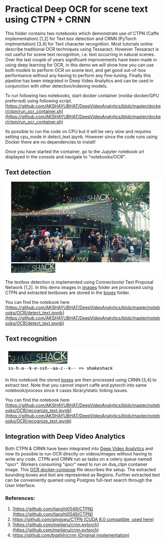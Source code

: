 # Practical Deep OCR for scene text using CTPN + CRNN

This folder contains two notebooks which demonstrate use of CTPN (Caffe implementation) [1,2] for
Text box detection and CRNN (PyTorch implmentation) [3,4] for Text character recognition. Most tutorials
online describe traditional OCR techniques using Tessaract. However Tessaract is not useful for scene text recognition, 
i.e. text occurring in natural scenes. Over the last couple of years significant improvements have been made in using 
deep learning for OCR, in this demo we will show how you can use both models to perform OCR on scene text, and get good
out-of-box performance without any having to perform any fine-tuning. Finally this pipeline has been integrated in 
Deep Video Analytics and can be used in conjunction with other detection/indexing models.

To run following two notebooks, start docker container (nvidia-docker/GPU preferred) using following script.
[https://github.com/AKSHAYUBHAT/DeepVideoAnalytics/blob/master/docker/ctpn/run_ocr_container.sh](https://github.com/AKSHAYUBHAT/DeepVideoAnalytics/blob/master/docker/ctpn/run_ocr_container.sh)

Its possible to run the code on CPU but it will be very slow and requires setting cpu_mode in detect_text.ipynb. However
since the code runs using Docker there are no dependencies to install!

Once you have started the container, go to the Jupyter notebook url displayed in the console and navigate to "notebooks/OCR".

## Text detection

![detection](detection.png "detection")

The textbox detection is implemented using Connectionist Text Proposal Network [1,2].
In this demo images in [images](/notebooks/OCR/images/) folder are processed using CTPN and extracted textboxes are stored in the [boxes](/notebooks/OCR/boxes/)
folder. 

You can find the notebook here
[https://github.com/AKSHAYUBHAT/DeepVideoAnalytics/blob/master/notebooks/OCR/detect_text.ipynb](https://github.com/AKSHAYUBHAT/DeepVideoAnalytics/blob/master/notebooks/OCR/detect_text.ipynb)


## Text recognition

![recognition](recognition.png "recognition")

In this notebook the stored [boxes](/notebooks/OCR/boxes/) are then processed using CRNN [3,4] to extract text. 
Note that you cannot import caffe and pytorch into same notebook/process since it cases library/static linking issues.

You can find the notebook here
[https://github.com/AKSHAYUBHAT/DeepVideoAnalytics/blob/master/notebooks/OCR/recognize_text.ipynb](https://github.com/AKSHAYUBHAT/DeepVideoAnalytics/blob/master/notebooks/OCR/recognize_text.ipynb)


## Integration with Deep Video Analytics

Both CTPN & CRNN have been integrated into [Deep Video Analytics](https://www.deepvideoanalytics.com) and now its possible to run OCR directly on videos/images
without having to write any code. CTPN and CRNN run as tasks on a celery queue named "qocr". Workers consuming "qocr" need to run on
dva_ctpn container image. This [OCR docker-compose](https://github.com/AKSHAYUBHAT/DeepVideoAnalytics/blob/master/docker/custom_compose/docker-compose-gpu-ocr.yml) file describes the setup. The extracted bounding boxes and text are 
represented as Regions. Further extracted text can be conveniently queried using Postgres full-text search through the User Interface.



### References:

1. [https://github.com/tianzhi0549/CTPN](https://github.com/tianzhi0549/CTPN)
2. [https://github.com/qingswu/CTPN (CUDA 8.0 compatible, used here)](https://github.com/qingswu/CTPN)
3. [https://github.com/meijieru/crnn.pytorch](https://github.com/meijieru/crnn.pytorch)
4. [https://github.com/bgshih/crnn (Original implementation)](https://github.com/bgshih/crnn)
